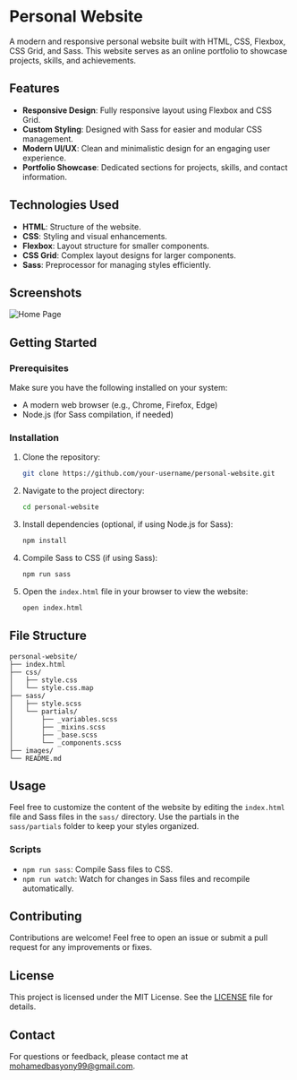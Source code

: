 # Personal Website

A modern and responsive personal website built with HTML, CSS, Flexbox, CSS Grid, and Sass. This website serves as an online portfolio to showcase projects, skills, and achievements.

## Features

- **Responsive Design**: Fully responsive layout using Flexbox and CSS Grid.
- **Custom Styling**: Designed with Sass for easier and modular CSS management.
- **Modern UI/UX**: Clean and minimalistic design for an engaging user experience.
- **Portfolio Showcase**: Dedicated sections for projects, skills, and contact information.

## Technologies Used

- **HTML**: Structure of the website.
- **CSS**: Styling and visual enhancements.
- **Flexbox**: Layout structure for smaller components.
- **CSS Grid**: Complex layout designs for larger components.
- **Sass**: Preprocessor for managing styles efficiently.

## Screenshots

![Home Page](/mnt/data/WhatsApp%20Image%202025-01-12%20at%2000.18.00_a3b8a3e0.jpg)

## Getting Started

### Prerequisites

Make sure you have the following installed on your system:

- A modern web browser (e.g., Chrome, Firefox, Edge)
- Node.js (for Sass compilation, if needed)

### Installation

1. Clone the repository:

   ```bash
   git clone https://github.com/your-username/personal-website.git
   ```

2. Navigate to the project directory:

   ```bash
   cd personal-website
   ```

3. Install dependencies (optional, if using Node.js for Sass):

   ```bash
   npm install
   ```

4. Compile Sass to CSS (if using Sass):

   ```bash
   npm run sass
   ```

5. Open the `index.html` file in your browser to view the website:

   ```bash
   open index.html
   ```

## File Structure

```plaintext
personal-website/
├── index.html
├── css/
│   ├── style.css
│   └── style.css.map
├── sass/
│   ├── style.scss
│   └── partials/
│       ├── _variables.scss
│       ├── _mixins.scss
│       ├── _base.scss
│       └── _components.scss
├── images/
└── README.md
```

## Usage

Feel free to customize the content of the website by editing the `index.html` file and Sass files in the `sass/` directory. Use the partials in the `sass/partials` folder to keep your styles organized.

### Scripts

- `npm run sass`: Compile Sass files to CSS.
- `npm run watch`: Watch for changes in Sass files and recompile automatically.

## Contributing

Contributions are welcome! Feel free to open an issue or submit a pull request for any improvements or fixes.

## License

This project is licensed under the MIT License. See the [LICENSE](LICENSE) file for details.

## Contact

For questions or feedback, please contact me at [mohamedbasyony99@gmail.com](mailto:mohamedbasyony99@gmail.com).
